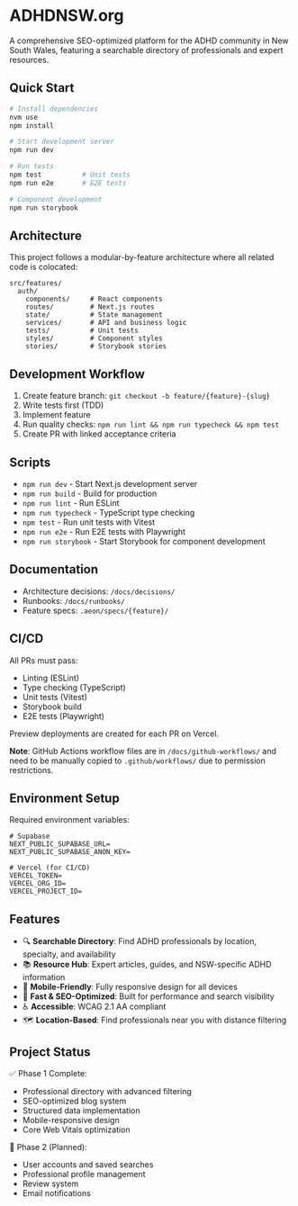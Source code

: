 # ADHDNSW.org

A comprehensive SEO-optimized platform for the ADHD community in New South Wales, featuring a searchable directory of professionals and expert resources.

## Quick Start

```bash
# Install dependencies
nvm use
npm install

# Start development server
npm run dev

# Run tests
npm test          # Unit tests
npm run e2e       # E2E tests

# Component development
npm run storybook
```

## Architecture

This project follows a modular-by-feature architecture where all related code is colocated:

```
src/features/
  auth/
    components/     # React components
    routes/         # Next.js routes
    state/          # State management
    services/       # API and business logic
    tests/          # Unit tests
    styles/         # Component styles
    stories/        # Storybook stories
```

## Development Workflow

1. Create feature branch: `git checkout -b feature/{feature}-{slug}`
2. Write tests first (TDD)
3. Implement feature
4. Run quality checks: `npm run lint && npm run typecheck && npm test`
5. Create PR with linked acceptance criteria

## Scripts

- `npm run dev` - Start Next.js development server
- `npm run build` - Build for production
- `npm run lint` - Run ESLint
- `npm run typecheck` - TypeScript type checking
- `npm test` - Run unit tests with Vitest
- `npm run e2e` - Run E2E tests with Playwright
- `npm run storybook` - Start Storybook for component development

## Documentation

- Architecture decisions: `/docs/decisions/`
- Runbooks: `/docs/runbooks/`
- Feature specs: `.aeon/specs/{feature}/`

## CI/CD

All PRs must pass:
- Linting (ESLint)
- Type checking (TypeScript)
- Unit tests (Vitest)
- Storybook build
- E2E tests (Playwright)

Preview deployments are created for each PR on Vercel.

**Note**: GitHub Actions workflow files are in `/docs/github-workflows/` and need to be manually copied to `.github/workflows/` due to permission restrictions.

## Environment Setup

Required environment variables:
```env
# Supabase
NEXT_PUBLIC_SUPABASE_URL=
NEXT_PUBLIC_SUPABASE_ANON_KEY=

# Vercel (for CI/CD)
VERCEL_TOKEN=
VERCEL_ORG_ID=
VERCEL_PROJECT_ID=
```

## Features

- 🔍 **Searchable Directory**: Find ADHD professionals by location, specialty, and availability
- 📚 **Resource Hub**: Expert articles, guides, and NSW-specific ADHD information
- 📱 **Mobile-Friendly**: Fully responsive design for all devices
- 🚀 **Fast & SEO-Optimized**: Built for performance and search visibility
- ♿ **Accessible**: WCAG 2.1 AA compliant
- 🗺️ **Location-Based**: Find professionals near you with distance filtering

## Project Status

✅ Phase 1 Complete:
- Professional directory with advanced filtering
- SEO-optimized blog system
- Structured data implementation
- Mobile-responsive design
- Core Web Vitals optimization

🚧 Phase 2 (Planned):
- User accounts and saved searches
- Professional profile management
- Review system
- Email notifications
